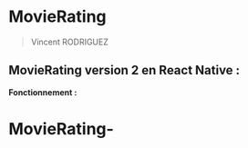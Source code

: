 # MovieRating
> Vincent RODRIGUEZ
## MovieRating version 2 en React Native :

**Fonctionnement :**

# MovieRating-
